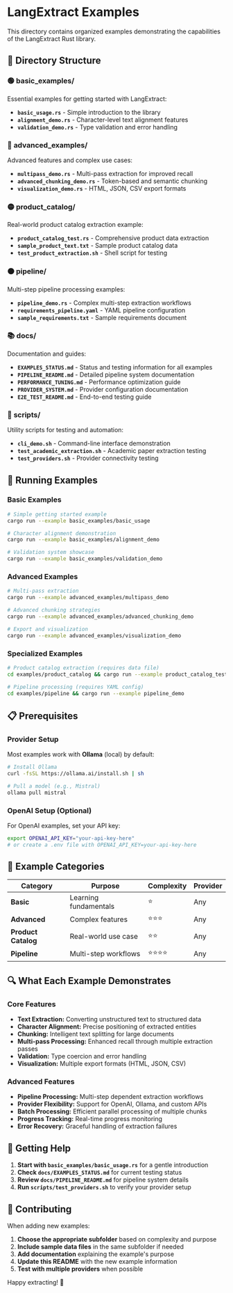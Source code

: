 # LangExtract Examples

This directory contains organized examples demonstrating the capabilities of the LangExtract Rust library.

## 📁 Directory Structure

### 🟢 **basic_examples/**
Essential examples for getting started with LangExtract:

- **`basic_usage.rs`** - Simple introduction to the library
- **`alignment_demo.rs`** - Character-level text alignment features  
- **`validation_demo.rs`** - Type validation and error handling

### 🔵 **advanced_examples/**
Advanced features and complex use cases:

- **`multipass_demo.rs`** - Multi-pass extraction for improved recall
- **`advanced_chunking_demo.rs`** - Token-based and semantic chunking
- **`visualization_demo.rs`** - HTML, JSON, CSV export formats

### 🟡 **product_catalog/**
Real-world product catalog extraction example:

- **`product_catalog_test.rs`** - Comprehensive product data extraction
- **`sample_product_text.txt`** - Sample product catalog data
- **`test_product_extraction.sh`** - Shell script for testing

### 🟠 **pipeline/**
Multi-step pipeline processing examples:

- **`pipeline_demo.rs`** - Complex multi-step extraction workflows
- **`requirements_pipeline.yaml`** - YAML pipeline configuration
- **`sample_requirements.txt`** - Sample requirements document

### 📚 **docs/**
Documentation and guides:

- **`EXAMPLES_STATUS.md`** - Status and testing information for all examples
- **`PIPELINE_README.md`** - Detailed pipeline system documentation
- **`PERFORMANCE_TUNING.md`** - Performance optimization guide
- **`PROVIDER_SYSTEM.md`** - Provider configuration documentation
- **`E2E_TEST_README.md`** - End-to-end testing guide

### 🔧 **scripts/**
Utility scripts for testing and automation:

- **`cli_demo.sh`** - Command-line interface demonstration
- **`test_academic_extraction.sh`** - Academic paper extraction testing
- **`test_providers.sh`** - Provider connectivity testing

## 🚀 Running Examples

### Basic Examples
```bash
# Simple getting started example
cargo run --example basic_examples/basic_usage

# Character alignment demonstration
cargo run --example basic_examples/alignment_demo

# Validation system showcase
cargo run --example basic_examples/validation_demo
```

### Advanced Examples
```bash
# Multi-pass extraction
cargo run --example advanced_examples/multipass_demo

# Advanced chunking strategies
cargo run --example advanced_examples/advanced_chunking_demo

# Export and visualization
cargo run --example advanced_examples/visualization_demo
```

### Specialized Examples
```bash
# Product catalog extraction (requires data file)
cd examples/product_catalog && cargo run --example product_catalog_test

# Pipeline processing (requires YAML config)
cd examples/pipeline && cargo run --example pipeline_demo
```

## 📋 Prerequisites

### Provider Setup
Most examples work with **Ollama** (local) by default:

```bash
# Install Ollama
curl -fsSL https://ollama.ai/install.sh | sh

# Pull a model (e.g., Mistral)
ollama pull mistral
```

### OpenAI Setup (Optional)
For OpenAI examples, set your API key:

```bash
export OPENAI_API_KEY="your-api-key-here"
# or create a .env file with OPENAI_API_KEY=your-api-key-here
```

## 🎯 Example Categories

| Category | Purpose | Complexity | Provider |
|----------|---------|------------|----------|
| **Basic** | Learning fundamentals | ⭐ | Any |
| **Advanced** | Complex features | ⭐⭐⭐ | Any |
| **Product Catalog** | Real-world use case | ⭐⭐ | Any |
| **Pipeline** | Multi-step workflows | ⭐⭐⭐⭐ | Any |

## 🔍 What Each Example Demonstrates

### Core Features
- **Text Extraction:** Converting unstructured text to structured data
- **Character Alignment:** Precise positioning of extracted entities
- **Chunking:** Intelligent text splitting for large documents
- **Multi-pass Processing:** Enhanced recall through multiple extraction passes
- **Validation:** Type coercion and error handling
- **Visualization:** Multiple export formats (HTML, JSON, CSV)

### Advanced Features
- **Pipeline Processing:** Multi-step dependent extraction workflows
- **Provider Flexibility:** Support for OpenAI, Ollama, and custom APIs
- **Batch Processing:** Efficient parallel processing of multiple chunks
- **Progress Tracking:** Real-time progress monitoring
- **Error Recovery:** Graceful handling of extraction failures

## 📖 Getting Help

1. **Start with `basic_examples/basic_usage.rs`** for a gentle introduction
2. **Check `docs/EXAMPLES_STATUS.md`** for current testing status
3. **Review `docs/PIPELINE_README.md`** for pipeline system details
4. **Run `scripts/test_providers.sh`** to verify your provider setup

## 🤝 Contributing

When adding new examples:

1. **Choose the appropriate subfolder** based on complexity and purpose
2. **Include sample data files** in the same subfolder if needed
3. **Add documentation** explaining the example's purpose
4. **Update this README** with the new example information
5. **Test with multiple providers** when possible

Happy extracting! 🎉
